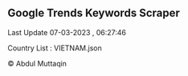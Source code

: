 

## Google Trends Keywords Scraper 
 
Last Update 07-03-2023 , 06:27:46

Country List :
VIETNAM.json



© Abdul Muttaqin 
